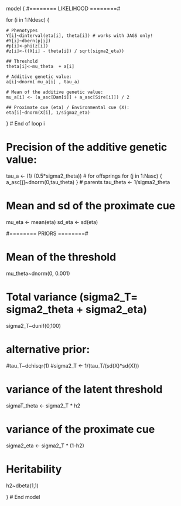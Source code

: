 

model {
  #======== LIKELIHOOD ========#
  
  for (i in 1:Ndesc) {
    
    # Phenotypes
    Y[i]~dinterval(eta[i], theta[i]) # works with JAGS only!
    #Y[i]~dbern(p[i])
    #p[i]<-phi(z[i])
    #z[i]<-((X[i] - theta[i]) / sqrt(sigma2_eta))
    
    ## Threshold
    theta[i]<-mu_theta  + a[i]
    
    # Additive genetic value:
    a[i]~dnorm( mu_a[i] , tau_a)
    
    # Mean of the additive genetic value:
    mu_a[i] <- (a_asc[Dam[i]] + a_asc[Sire[i]]) / 2 
    
    ## Proximate cue (eta) / Environmental cue (X):
    eta[i]~dnorm(X[i], 1/sigma2_eta)
    
  } # End of loop i
  
  # Precision of the additive genetic value:
  tau_a <- (1/ (0.5*sigma2_theta)) # for offsprings
  for (j in 1:Nasc) { a_asc[j]~dnorm(0,tau_theta) } # parents
  tau_theta <- 1/sigma2_theta
  
  # Mean and sd of the proximate cue
  mu_eta <- mean(eta)
  sd_eta <- sd(eta)
  
  #======== PRIORS ========#    
  # Mean of the threshold
  mu_theta~dnorm(0, 0.001)
  
  # Total variance (sigma2_T= sigma2_theta + sigma2_eta)
  sigma2_T~dunif(0,100)
  # alternative prior:
  #tau_T~dchisqr(1)
  #sigma2_T <- 1/(tau_T/(sd(X)*sd(X)))
  
  # variance of the latent threshold
  sigmaT_theta <- sigma2_T * h2
  
  # variance of the proximate cue
  sigma2_eta <- sigma2_T * (1-h2)
  
  # Heritability
  h2~dbeta(1,1)
  
}        # End model
    
